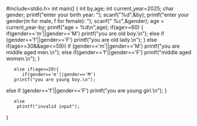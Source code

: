 #include<stdio.h>
int main()
{
   int by,age;
   int current_year=2025;
   char gender;
   printf("enter your birth year: ");
   scanf("%d",&by);
   printf("enter your gender(m for male, f for female): ");
   scanf(" %c",&gender);
   age = current_year-by;
   printf("age = %d\n",age);
   if(age>=60)
    {
        if(gender=='m'||gender=='M')
       printf("you are old boy.\n");
   else if (gender=='f'||gender=='F')
    printf("you are old lady.\n");
    }
       else if(age>=30&&age<=59){
        if (gender=='m'||gender=='M')
            printf("you are middle aged men.\n");
       else if(gender=='f'||gender=='F')
         printf("middle aged women.\n");
       }

       else if(age<=29){
          if(gender=='m'||gender=='M')
       printf("you are young boy.\n");
   else if (gender=='f'||gender=='F')
    printf("you are young girl.\n");
       }

       else
        ptintf("invalid input");


}
